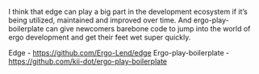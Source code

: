  I think that edge can play a big part in the development ecosystem if it’s being utilized, maintained and improved over time. And ergo-play-boilerplate can give newcomers barebone code to jump into the world of ergo development and get their feet wet super quickly. 

 Edge - https://github.com/Ergo-Lend/edge
Ergo-play-boilerplate - https://github.com/kii-dot/ergo-play-boilerplate 
